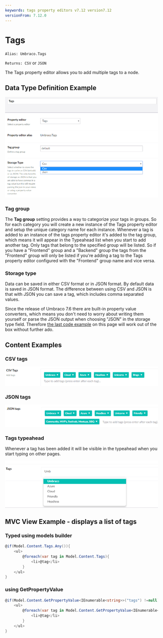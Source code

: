 ```yaml
---
keywords: tags property editors v7.12 version7.12
versionFrom: 7.12.0
---
```


# Tags
`Alias: Umbraco.Tags`

`Returns: CSV` or `JSON`

The Tags property editor allows you to add multiple tags to a node.

## Data Type Definition Example

![Data Type Definition Example](images/tags/configuration.png)

### Tag group

The **Tag group** setting provides a way to categorize your tags in groups. So for each category you will create a new instance of the Tags property editor and setup the unique category name for each instance. Whenever a tag is added to an instance of the tags property editor it's added to the tag group, which means it will appear in the Typeahead list when you start to add another tag. Only tags that belong to the specified group will be listed. So if you have a "Frontend" group and a "Backend" group the tags from the "Frontend" group will only be listed if you're adding a tag to the Tags property editor configured with the "Frontend" group name and vice versa.

### Storage type

Data can be saved in either CSV format or in JSON format. By default data is saved in JSON format. The difference between using CSV and JSON is that with JSON you can save a tag, which includes comma separated values.

Since the release of Umbraco 7.6 there are built-in property value converters, which means you don't need to worry about writing them yourself or parse the JSON output when choosing "JSON" in the storage type field. Therefore [the last code example](mvc-view-example-displays-a-list-of-tags) on this page will work out of the box without further ado.

## Content Examples

### CSV tags

![CSV tags example](images/tags/7_6/csv-example.png)

### JSON tags

![JSON tags example](images/tags/7_6/json-example.png)

### Tags typeahead

Whenever a tag has been added it will be visible in the typeahead when you start typing on other pages.

![Tags typeahead example](images/tags/7_6/typeahead.png)

## MVC View Example - displays a list of tags

### Typed using models builder

```csharp
@if(Model.Content.Tags.Any()){
    <ul>
        @foreach(var tag in Model.Content.Tags){
            <li>@tag</li>
        }
    </ul>
}
```

### using GetPropertyValue

```csharp
@if(Model.Content.GetPropertyValue<IEnumerable<string>>("tags") !=null){
    <ul>
        @foreach(var tag in Model.Content.GetPropertyValue<IEnumerable<string>>("tags")){
            <li>@tag</li>
        }
    </ul>
}
```


